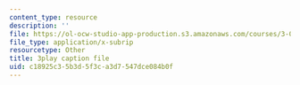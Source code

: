 ```yaml
---
content_type: resource
description: ''
file: https://ol-ocw-studio-app-production.s3.amazonaws.com/courses/3-091sc-introduction-to-solid-state-chemistry-fall-2010/c18925c35b3d5f3ca3d7547dce084b0f_j7EBObU5Tjk.vtt
file_type: application/x-subrip
resourcetype: Other
title: 3play caption file
uid: c18925c3-5b3d-5f3c-a3d7-547dce084b0f
---
```

